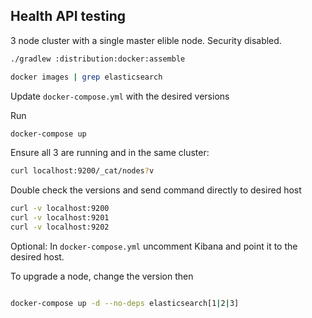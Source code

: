 Health API testing
----------

3 node cluster with a single master elible node. Security disabled.


```bash
./gradlew :distribution:docker:assemble
```


```bash
docker images | grep elasticsearch
```

Update `docker-compose.yml` with the desired versions 

Run
```bash
docker-compose up
```

Ensure all 3 are running and in the same cluster:
```bash
curl localhost:9200/_cat/nodes?v
```

Double check the versions and send command directly to desired host

```bash
curl -v localhost:9200
curl -v localhost:9201
curl -v localhost:9202
```

Optional: In `docker-compose.yml` uncomment Kibana and point it to the desired host.


To upgrade a node, change the version then
```bash

docker-compose up -d --no-deps elasticsearch[1|2|3]
```